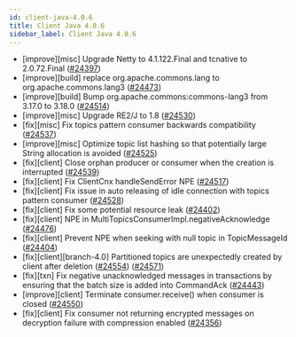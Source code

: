 ```yaml
---
id: client-java-4.0.6
title: Client Java 4.0.6
sidebar_label: Client Java 4.0.6
---
```


- [improve][misc] Upgrade Netty to 4.1.122.Final and tcnative to 2.0.72.Final ([#24397](https://github.com/apache/pulsar/pull/24397))
- [improve][build] replace org.apache.commons.lang to org.apache.commons.lang3 ([#24473](https://github.com/apache/pulsar/pull/24473))
- [improve][build] Bump org.apache.commons:commons-lang3 from 3.17.0 to 3.18.0 ([#24514](https://github.com/apache/pulsar/pull/24514))
- [improve][misc] Upgrade RE2/J to 1.8 ([#24530](https://github.com/apache/pulsar/pull/24530))
- [fix][misc] Fix topics pattern consumer backwards compatibility ([#24537](https://github.com/apache/pulsar/pull/24537))
- [improve][misc] Optimize topic list hashing so that potentially large String allocation is avoided ([#24525](https://github.com/apache/pulsar/pull/24525))
- [fix][client] Close orphan producer or consumer when the creation is interrupted ([#24539](https://github.com/apache/pulsar/pull/24539))
- [fix][client] Fix ClientCnx handleSendError NPE ([#24517](https://github.com/apache/pulsar/pull/24517))
- [fix][client] Fix issue in auto releasing of idle connection with topics pattern consumer ([#24528](https://github.com/apache/pulsar/pull/24528))
- [fix][client] Fix some potential resource leak ([#24402](https://github.com/apache/pulsar/pull/24402))
- [fix][client] NPE in MultiTopicsConsumerImpl.negativeAcknowledge ([#24476](https://github.com/apache/pulsar/pull/24476))
- [fix][client] Prevent NPE when seeking with null topic in TopicMessageId ([#24404](https://github.com/apache/pulsar/pull/24404))
- [fix][client][branch-4.0] Partitioned topics are unexpectedly created by client after deletion ([#24554](https://github.com/apache/pulsar/pull/24554)) ([#24571](https://github.com/apache/pulsar/pull/24571))
- [fix][txn] Fix negative unacknowledged messages in transactions by ensuring that the batch size is added into CommandAck ([#24443](https://github.com/apache/pulsar/pull/24443))
- [improve][client] Terminate consumer.receive() when consumer is closed ([#24550](https://github.com/apache/pulsar/pull/24550))
- [fix][client] Fix consumer not returning encrypted messages on decryption failure with compression enabled ([#24356](https://github.com/apache/pulsar/pull/24356))